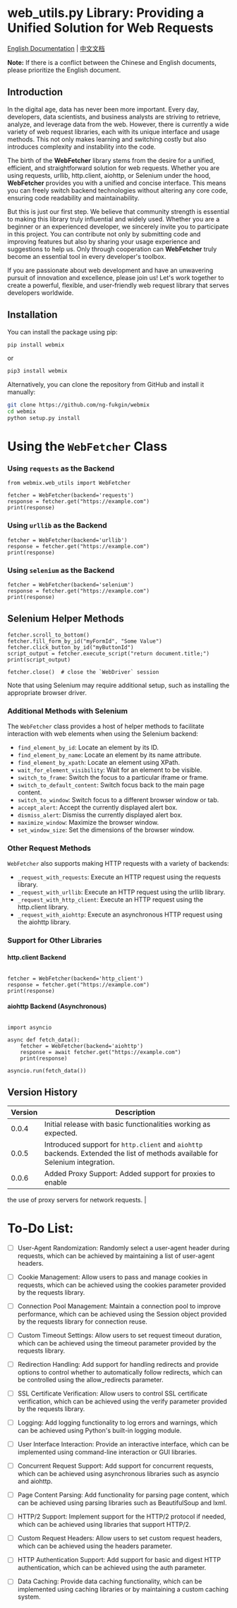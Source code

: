 

# web_utils.py Library: Providing a Unified Solution for Web Requests

[English Documentation](README.md) | [中文文档](README_CN.md)

**Note:** If there is a conflict between the Chinese and English documents, please prioritize the English document.

## Introduction

In the digital age, data has never been more important. Every day, developers, data scientists, and business analysts are striving to retrieve, analyze, and leverage data from the web. However, there is currently a wide variety of web request libraries, each with its unique interface and usage methods. This not only makes learning and switching costly but also introduces complexity and instability into the code.

The birth of the **WebFetcher** library stems from the desire for a unified, efficient, and straightforward solution for web requests. Whether you are using requests, urllib, http.client, aiohttp, or Selenium under the hood, **WebFetcher** provides you with a unified and concise interface. This means you can freely switch backend technologies without altering any core code, ensuring code readability and maintainability.

But this is just our first step. We believe that community strength is essential to making this library truly influential and widely used. Whether you are a beginner or an experienced developer, we sincerely invite you to participate in this project. You can contribute not only by submitting code and improving features but also by sharing your usage experience and suggestions to help us. Only through cooperation can **WebFetcher** truly become an essential tool in every developer's toolbox.

If you are passionate about web development and have an unwavering pursuit of innovation and excellence, please join us! Let's work together to create a powerful, flexible, and user-friendly web request library that serves developers worldwide.

## Installation

You can install the package using pip:

```bash
pip install webmix
```
or
```bash
pip3 install webmix
```

Alternatively, you can clone the repository from GitHub and install it manually:

```bash
git clone https://github.com/ng-fukgin/webmix
cd webmix
python setup.py install
```


# Using the `WebFetcher` Class

### Using `requests` as the Backend
```
from webmix.web_utils import WebFetcher

fetcher = WebFetcher(backend='requests')
response = fetcher.get("https://example.com")
print(response)
```      

### Using `urllib` as the Backend
```
fetcher = WebFetcher(backend='urllib')
response = fetcher.get("https://example.com")
print(response)
 ```       

### Using `selenium` as the Backend
```
fetcher = WebFetcher(backend='selenium')
response = fetcher.get("https://example.com")
print(response)
  ```      

## Selenium Helper Methods
```
fetcher.scroll_to_bottom()
fetcher.fill_form_by_id("myFormId", "Some Value")
fetcher.click_button_by_id("myButtonId")
script_output = fetcher.execute_script("return document.title;")
print(script_output)

fetcher.close()  # close the `WebDriver` session
```    

Note that using Selenium may require additional setup, such as installing the appropriate browser driver.

### Additional Methods with Selenium

The `WebFetcher` class provides a host of helper methods to facilitate interaction with web elements when using the Selenium backend:

*   `find_element_by_id`: Locate an element by its ID.
*   `find_element_by_name`: Locate an element by its name attribute.
*   `find_element_by_xpath`: Locate an element using XPath.
*   `wait_for_element_visibility`: Wait for an element to be visible.
*   `switch_to_frame`: Switch the focus to a particular iframe or frame.
*   `switch_to_default_content`: Switch focus back to the main page content.
*   `switch_to_window`: Switch focus to a different browser window or tab.
*   `accept_alert`: Accept the currently displayed alert box.
*   `dismiss_alert`: Dismiss the currently displayed alert box.
*   `maximize_window`: Maximize the browser window.
*   `set_window_size`: Set the dimensions of the browser window.

### Other Request Methods

`WebFetcher` also supports making HTTP requests with a variety of backends:

*   `_request_with_requests`: Execute an HTTP request using the requests library.
*   `_request_with_urllib`: Execute an HTTP request using the urllib library.
*   `_request_with_http_client`: Execute an HTTP request using the http.client library.
*   `_request_with_aiohttp`: Execute an asynchronous HTTP request using the aiohttp library.

### Support for Other Libraries

#### http.client Backend

```

fetcher = WebFetcher(backend='http_client')
response = fetcher.get("https://example.com")
print(response)
```

#### aiohttp Backend (Asynchronous)

```

import asyncio

async def fetch_data():
    fetcher = WebFetcher(backend='aiohttp')
    response = await fetcher.get("https://example.com")
    print(response)

asyncio.run(fetch_data())
```

## Version History

| Version | Description |
|---------|-------------|
| 0.0.4   | Initial release with basic functionalities working as expected. |
| 0.0.5   | Introduced support for `http.client` and `aiohttp` backends. Extended the list of methods available for Selenium integration. |
| 0.0.6   | Added Proxy Support: Added support for proxies to enable

 the use of proxy servers for network requests. |

#   To-Do List:

- [ ] User-Agent Randomization: Randomly select a user-agent header during requests, which can be achieved by maintaining a list of user-agent headers.
- [ ] Cookie Management: Allow users to pass and manage cookies in requests, which can be achieved using the cookies parameter provided by the requests library.
- [ ] Connection Pool Management: Maintain a connection pool to improve performance, which can be achieved using the Session object provided by the requests library for connection reuse.
- [ ] Custom Timeout Settings: Allow users to set request timeout duration, which can be achieved using the timeout parameter provided by the requests library.
- [ ] Redirection Handling: Add support for handling redirects and provide options to control whether to automatically follow redirects, which can be controlled using the allow_redirects parameter.
- [ ] SSL Certificate Verification: Allow users to control SSL certificate verification, which can be achieved using the verify parameter provided by the requests library.
- [ ] Logging: Add logging functionality to log errors and warnings, which can be achieved using Python's built-in logging module.
- [ ] User Interface Interaction: Provide an interactive interface, which can be implemented using command-line interaction or GUI libraries.
- [ ] Concurrent Request Support: Add support for concurrent requests, which can be achieved using asynchronous libraries such as asyncio and aiohttp.
- [ ] Page Content Parsing: Add functionality for parsing page content, which can be achieved using parsing libraries such as BeautifulSoup and lxml.
- [ ] HTTP/2 Support: Implement support for the HTTP/2 protocol if needed, which can be achieved using libraries that support HTTP/2.
- [ ] Custom Request Headers: Allow users to set custom request headers, which can be achieved using the headers parameter.
- [ ] HTTP Authentication Support: Add support for basic and digest HTTP authentication, which can be achieved using the auth parameter.
- [ ] Data Caching: Provide data caching functionality, which can be implemented using caching libraries or by maintaining a custom caching system.


